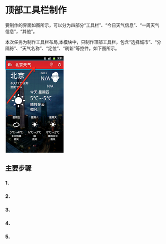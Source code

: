 # 顶部工具栏制作

要制作的界面如图所示，可以分为四部分“工具栏”、“今日天气信息”、“一周天气信息”，“其他”。

本次任务为制作工具栏布局,本模块中，只制作顶部工具栏，包含“选择城市”、“分隔符”、“天气名称”、“定位”、“刷新”等控件。如下图所示。

![](imags/02/1.png)


## 主要步骤

### 1.


### 2.


### 3.


### 4.


### 5.





